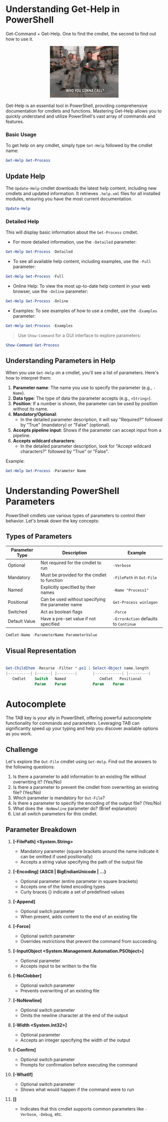 # Understanding Get-Help in PowerShell


Get-Command + Get-Help. One to find the cmdlet, the second to find out how to use it.

<p align="center">
  <img src="https://raw.githubusercontent.com/kokopepe/powershellcreatingtime/main/part1/Get-Help/images/helpmeme.gif" alt="Get-Help in action">
</p>


Get-Help is an essential tool in PowerShell, providing comprehensive documentation for cmdlets and functions.
Mastering Get-Help allows you to quickly understand and utilize PowerShell's vast array of commands and features.

### Basic Usage

To get help on any cmdlet, simply type `Get-Help` followed by the cmdlet name:

````powershell
Get-Help Get-Process
````
## Update Help

The `Update-Help` cmdlet downloads the latest help content, including new cmdlets and updated information. It retrieves `.help.xml` files for all installed modules, ensuring you have the most current documentation.
```` powershell
Update-Help
````

### Detailed Help

This will display basic information about the `Get-Process` cmdlet.

- For more detailed information, use the `-Detailed` parameter:
```` powershell
Get-Help Get-Process -Detailed
````

- To see all available help content, including examples, use the `-Full` parameter:
```` powershell
Get-Help Get-Process -Full
````

- Online Help: To view the most up-to-date help content in your web browser, use the `-Online` parameter:
```` powershell
Get-Help Get-Process -Online
````

- Examples: To see examples of how to use a cmdlet, use the `-Examples` parameter:

```` powershell
Get-Help Get-Process -Examples
````

> Use `Show-Command` for a GUI interface to explore parameters:
   ```powershell
   Show-Command Get-Process
   ```



## Understanding Parameters in Help

When you use `Get-Help` on a cmdlet, you'll see a list of parameters. Here's how to interpret them:

1. **Parameter name**: The name you use to specify the parameter (e.g., `-Name`).
2. **Data type**: The type of data the parameter accepts (e.g., `<String>`).
3. **Position**: If a number is shown, the parameter can be used by position without its name.
4. **Mandatory/Optional**: 
   - In the detailed parameter description, it will say "Required?" followed by "True" (mandatory) or "False" (optional).
5. **Accepts pipeline input**: Shows if the parameter can accept input from a pipeline.
6. **Accepts wildcard characters**: 
   - In the detailed parameter description, look for "Accept wildcard characters?" followed by "True" or "False".

Example:
```powershell
Get-Help Get-Process -Parameter Name
```



# Understanding PowerShell Parameters

PowerShell cmdlets use various types of parameters to control their behavior. Let's break down the key concepts:

## Types of Parameters

| Parameter Type | Description | Example |
|----------------|-------------|---------|
| Optional | Not required for the cmdlet to run | `-Verbose` |
| Mandatory | Must be provided for the cmdlet to function | `-FilePath` in `Out-File` |
| Named | Explicitly specified by their names | `-Name "Process1"` |
| Positional | Can be used without specifying the parameter name | `Get-Process winlogon` |
| Switched | Act as boolean flags | `-Force` |
| Default Value | Have a pre-set value if not specified | `-ErrorAction` defaults to `Continue` |




```powershell
Cmdlet-Name -ParameterName ParameterValue
```

## Visual Representation

```powershell

Get-ChildItem -Recurse -Filter *.ps1 | Select-Object name,length
|----------| |------| |--------|       |------------| |---------|
   Cmdlet    Switch   Named               Cmdlet   Positional
             Param    Param            Param    Param
```


# Autocomplete
The TAB key is your ally in PowerShell, offering powerful autocomplete functionality for commands and parameters.
Leveraging TAB can significantly speed up your typing and help you discover available options as you work.



## Challenge 

Let's explore the `Out-File` cmdlet using `Get-Help`. 
Find out the answers to the following questions:

1. Is there a parameter to add information to an existing file without overwriting it? (Yes/No)
2. Is there a parameter to prevent the cmdlet from overwriting an existing file? (Yes/No)
3. Which parameter is mandatory for `Out-File`?
4. Is there a parameter to specify the encoding of the output file? (Yes/No)
5. What does the `-NoNewline` parameter do? (Brief explanation)
6. List all switch parameters for this cmdlet.


## Parameter Breakdown

1. **[-FilePath] <System.String>**
   - Mandatory parameter (square brackets around the name indicate it can be omitted if used positionally)
   - Accepts a string value specifying the path of the output file

2. **[-Encoding] {ASCII | BigEndianUnicode | ...}**
   - Optional parameter (entire parameter in square brackets)
   - Accepts one of the listed encoding types
   - Curly braces {} indicate a set of predefined values

3. **[-Append]**
   - Optional switch parameter
   - When present, adds content to the end of an existing file

4. **[-Force]**
   - Optional switch parameter
   - Overrides restrictions that prevent the command from succeeding

5. **[-InputObject <System.Management.Automation.PSObject>]**
   - Optional parameter
   - Accepts input to be written to the file

6. **[-NoClobber]**
   - Optional switch parameter
   - Prevents overwriting of an existing file

7. **[-NoNewline]**
   - Optional switch parameter
   - Omits the newline character at the end of the output

8. **[-Width <System.Int32>]**
   - Optional parameter
   - Accepts an integer specifying the width of the output

9. **[-Confirm]**
   - Optional switch parameter
   - Prompts for confirmation before executing the command

10. **[-WhatIf]**
    - Optional switch parameter
    - Shows what would happen if the command were to run

11. **[<CommonParameters>]**
    - Indicates that this cmdlet supports common parameters like `-Verbose`, `-Debug`, etc.
